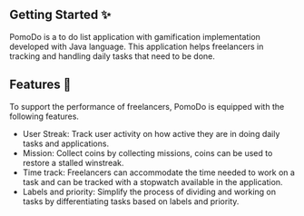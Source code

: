 ## Getting Started ✨

PomoDo is a to do list application with gamification implementation developed with Java language. This application helps freelancers in tracking and handling daily tasks that need to be done.

## Features 📖

To support the performance of freelancers, PomoDo is equipped with the following features.
- User Streak: Track user activity on how active they are in doing daily tasks and applications.
- Mission: Collect coins by collecting missions, coins can be used to restore a stalled winstreak.
- Time track: Freelancers can accommodate the time needed to work on a task and can be tracked with a stopwatch available in the application.
- Labels and priority: Simplify the process of dividing and working on tasks by differentiating tasks based on labels and priority.
